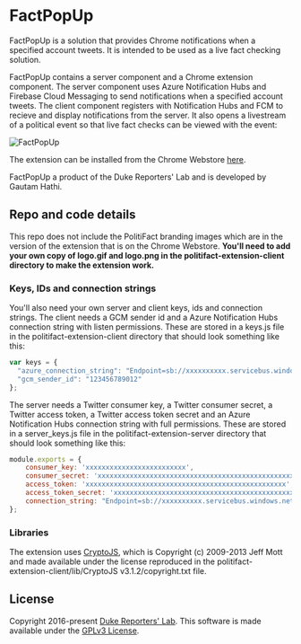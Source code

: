 # FactPopUp

FactPopUp is a solution that provides Chrome notifications when a specified account tweets. It is intended to be used as a live fact checking solution.

FactPopUp contains a server component and a Chrome extension component. 
The server component uses Azure Notification Hubs and Firebase Cloud Messaging to send notifications when a specified account tweets. 
The client component registers with Notification Hubs and FCM to recieve and display notifications from the server. 
It also opens a livestream of a political event so that live fact checks can be viewed with the event:

![FactPopUp](https://pbs.twimg.com/media/CvLL5PfW8AAPOvt.jpg)

The extension can be installed from the Chrome Webstore [here](https://chrome.google.com/webstore/detail/factpopup/faaleponcnfhmolcbaajapgbigfffckj?hl=en "FactPopUp on Chrome Webstore").

FactPopUp a product of the Duke Reporters' Lab and is developed by Gautam Hathi.

## Repo and code details
This repo does not include the PolitiFact branding images which are in the version of the extension that is on the Chrome Webstore. **You'll need to add your own copy of logo.gif and logo.png in the politifact-extension-client directory to make the extension work.**

### Keys, IDs and connection strings
You'll also need your own server and client keys, ids and connection strings. 
The client needs a GCM sender id and a Azure Notification Hubs connection string with listen permissions.
These are stored in a keys.js file in the politifact-extension-client directory that should look something like this:

```javascript
var keys = {
  "azure_connection_string": "Endpoint=sb://xxxxxxxxxx.servicebus.windows.net/;SharedAccessKeyName=DefaultListenSharedAccessSignature;SharedAccessKey=xxxxxxxxxxxxxxxxxxxxxxxxxxxxxxxxxxxxxxxxxxxx",
  "gcm_sender_id": "123456789012"
};
```

The server needs a Twitter consumer key, a Twitter consumer secret, a Twitter access token, a Twitter access token secret and an Azure Notification Hubs connection string with full permissions.
These are stored in a server_keys.js file in the politifact-extension-server directory that should look something like this:

```javascript
module.exports = {
    consumer_key: 'xxxxxxxxxxxxxxxxxxxxxxxxx',
    consumer_secret: 'xxxxxxxxxxxxxxxxxxxxxxxxxxxxxxxxxxxxxxxxxxxxxxxxxx',
    access_token: 'xxxxxxxxxxxxxxxxxxxxxxxxxxxxxxxxxxxxxxxxxxxxxxxxxx',
    access_token_secret: 'xxxxxxxxxxxxxxxxxxxxxxxxxxxxxxxxxxxxxxxxxxxxx',
    connection_string: "Endpoint=sb://xxxxxxxxxx.servicebus.windows.net/;SharedAccessKeyName=DefaultFullSharedAccessSignature;SharedAccessKey=xxxxxxxxxxxxxxxxxxxxxxxxxxxxxxxxxxxxxxxxxxxx",
};
```

### Libraries
The extension uses [CryptoJS](https://github.com/sytelus/CryptoJS "CryptoJS"), which is Copyright (c) 2009-2013 Jeff Mott and made available under the license reproduced in the politifact-extension-client/lib/CryptoJS v3.1.2/copyright.txt file.

## License
Copyright 2016-present [Duke Reporters' Lab](https://reporterslab.org/ "Reporters' Lab").
This software is made available under the [GPLv3 License](https://www.gnu.org/licenses/gpl-3.0.en.html "GPLv3").
